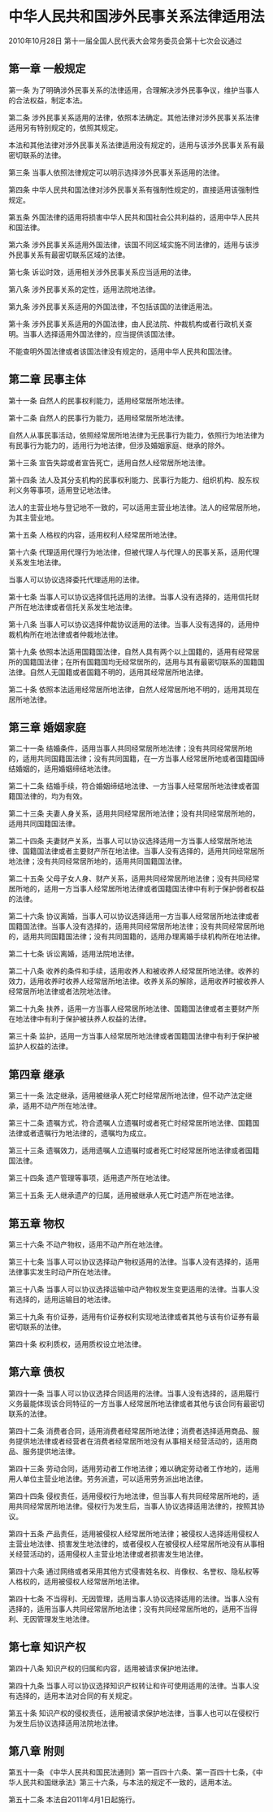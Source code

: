 # 中华人民共和国涉外民事关系法律适用法

2010年10月28日 第十一届全国人民代表大会常务委员会第十七次会议通过



## 第一章 一般规定

第一条 为了明确涉外民事关系的法律适用，合理解决涉外民事争议，维护当事人的合法权益，制定本法。

第二条 涉外民事关系适用的法律，依照本法确定。其他法律对涉外民事关系法律适用另有特别规定的，依照其规定。

本法和其他法律对涉外民事关系法律适用没有规定的，适用与该涉外民事关系有最密切联系的法律。

第三条 当事人依照法律规定可以明示选择涉外民事关系适用的法律。

第四条 中华人民共和国法律对涉外民事关系有强制性规定的，直接适用该强制性规定。

第五条 外国法律的适用将损害中华人民共和国社会公共利益的，适用中华人民共和国法律。

第六条 涉外民事关系适用外国法律，该国不同区域实施不同法律的，适用与该涉外民事关系有最密切联系区域的法律。

第七条 诉讼时效，适用相关涉外民事关系应当适用的法律。

第八条 涉外民事关系的定性，适用法院地法律。

第九条 涉外民事关系适用的外国法律，不包括该国的法律适用法。

第十条 涉外民事关系适用的外国法律，由人民法院、仲裁机构或者行政机关查明。当事人选择适用外国法律的，应当提供该国法律。

不能查明外国法律或者该国法律没有规定的，适用中华人民共和国法律。

## 第二章 民事主体

第十一条 自然人的民事权利能力，适用经常居所地法律。

第十二条 自然人的民事行为能力，适用经常居所地法律。

自然人从事民事活动，依照经常居所地法律为无民事行为能力，依照行为地法律为有民事行为能力的，适用行为地法律，但涉及婚姻家庭、继承的除外。

第十三条 宣告失踪或者宣告死亡，适用自然人经常居所地法律。

第十四条 法人及其分支机构的民事权利能力、民事行为能力、组织机构、股东权利义务等事项，适用登记地法律。

法人的主营业地与登记地不一致的，可以适用主营业地法律。法人的经常居所地，为其主营业地。

第十五条 人格权的内容，适用权利人经常居所地法律。

第十六条 代理适用代理行为地法律，但被代理人与代理人的民事关系，适用代理关系发生地法律。

当事人可以协议选择委托代理适用的法律。

第十七条 当事人可以协议选择信托适用的法律。当事人没有选择的，适用信托财产所在地法律或者信托关系发生地法律。

第十八条 当事人可以协议选择仲裁协议适用的法律。当事人没有选择的，适用仲裁机构所在地法律或者仲裁地法律。

第十九条 依照本法适用国籍国法律，自然人具有两个以上国籍的，适用有经常居所的国籍国法律；在所有国籍国均无经常居所的，适用与其有最密切联系的国籍国法律。自然人无国籍或者国籍不明的，适用其经常居所地法律。

第二十条 依照本法适用经常居所地法律，自然人经常居所地不明的，适用其现在居所地法律。

## 第三章 婚姻家庭

第二十一条 结婚条件，适用当事人共同经常居所地法律；没有共同经常居所地的，适用共同国籍国法律；没有共同国籍，在一方当事人经常居所地或者国籍国缔结婚姻的，适用婚姻缔结地法律。

第二十二条 结婚手续，符合婚姻缔结地法律、一方当事人经常居所地法律或者国籍国法律的，均为有效。

第二十三条 夫妻人身关系，适用共同经常居所地法律；没有共同经常居所地的，适用共同国籍国法律。

第二十四条 夫妻财产关系，当事人可以协议选择适用一方当事人经常居所地法律、国籍国法律或者主要财产所在地法律。当事人没有选择的，适用共同经常居所地法律；没有共同经常居所地的，适用共同国籍国法律。

第二十五条 父母子女人身、财产关系，适用共同经常居所地法律；没有共同经常居所地的，适用一方当事人经常居所地法律或者国籍国法律中有利于保护弱者权益的法律。

第二十六条 协议离婚，当事人可以协议选择适用一方当事人经常居所地法律或者国籍国法律。当事人没有选择的，适用共同经常居所地法律；没有共同经常居所地的，适用共同国籍国法律；没有共同国籍的，适用办理离婚手续机构所在地法律。

第二十七条 诉讼离婚，适用法院地法律。

第二十八条 收养的条件和手续，适用收养人和被收养人经常居所地法律。收养的效力，适用收养时收养人经常居所地法律。收养关系的解除，适用收养时被收养人经常居所地法律或者法院地法律。

第二十九条 扶养，适用一方当事人经常居所地法律、国籍国法律或者主要财产所在地法律中有利于保护被扶养人权益的法律。

第三十条 监护，适用一方当事人经常居所地法律或者国籍国法律中有利于保护被监护人权益的法律。

## 第四章 继承

第三十一条 法定继承，适用被继承人死亡时经常居所地法律，但不动产法定继承，适用不动产所在地法律。

第三十二条 遗嘱方式，符合遗嘱人立遗嘱时或者死亡时经常居所地法律、国籍国法律或者遗嘱行为地法律的，遗嘱均为成立。

第三十三条 遗嘱效力，适用遗嘱人立遗嘱时或者死亡时经常居所地法律或者国籍国法律。

第三十四条 遗产管理等事项，适用遗产所在地法律。

第三十五条 无人继承遗产的归属，适用被继承人死亡时遗产所在地法律。

## 第五章 物权

第三十六条 不动产物权，适用不动产所在地法律。

第三十七条 当事人可以协议选择动产物权适用的法律。当事人没有选择的，适用法律事实发生时动产所在地法律。

第三十八条 当事人可以协议选择运输中动产物权发生变更适用的法律。当事人没有选择的，适用运输目的地法律。

第三十九条 有价证券，适用有价证券权利实现地法律或者其他与该有价证券有最密切联系的法律。

第四十条 权利质权，适用质权设立地法律。

## 第六章 债权

第四十一条 当事人可以协议选择合同适用的法律。当事人没有选择的，适用履行义务最能体现该合同特征的一方当事人经常居所地法律或者其他与该合同有最密切联系的法律。

第四十二条 消费者合同，适用消费者经常居所地法律；消费者选择适用商品、服务提供地法律或者经营者在消费者经常居所地没有从事相关经营活动的，适用商品、服务提供地法律。

第四十三条 劳动合同，适用劳动者工作地法律；难以确定劳动者工作地的，适用用人单位主营业地法律。劳务派遣，可以适用劳务派出地法律。

第四十四条 侵权责任，适用侵权行为地法律，但当事人有共同经常居所地的，适用共同经常居所地法律。侵权行为发生后，当事人协议选择适用法律的，按照其协议。

第四十五条 产品责任，适用被侵权人经常居所地法律；被侵权人选择适用侵权人主营业地法律、损害发生地法律的，或者侵权人在被侵权人经常居所地没有从事相关经营活动的，适用侵权人主营业地法律或者损害发生地法律。

第四十六条 通过网络或者采用其他方式侵害姓名权、肖像权、名誉权、隐私权等人格权的，适用被侵权人经常居所地法律。

第四十七条 不当得利、无因管理，适用当事人协议选择适用的法律。当事人没有选择的，适用当事人共同经常居所地法律；没有共同经常居所地的，适用不当得利、无因管理发生地法律。

## 第七章 知识产权

第四十八条 知识产权的归属和内容，适用被请求保护地法律。

第四十九条 当事人可以协议选择知识产权转让和许可使用适用的法律。当事人没有选择的，适用本法对合同的有关规定。

第五十条 知识产权的侵权责任，适用被请求保护地法律，当事人也可以在侵权行为发生后协议选择适用法院地法律。

## 第八章 附则

第五十一条 《中华人民共和国民法通则》第一百四十六条、第一百四十七条，《中华人民共和国继承法》第三十六条，与本法的规定不一致的，适用本法。

第五十二条 本法自2011年4月1日起施行。
